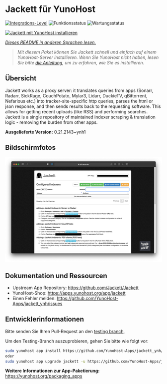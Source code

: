 <!--
N.B.: Diese README wurde automatisch von <https://github.com/YunoHost/apps/tree/master/tools/readme_generator> generiert.
Sie darf NICHT von Hand bearbeitet werden.
-->

# Jackett für YunoHost

[![Integrations-Level](https://dash.yunohost.org/integration/jackett.svg)](https://dash.yunohost.org/appci/app/jackett) ![Funktionsstatus](https://ci-apps.yunohost.org/ci/badges/jackett.status.svg) ![Wartungsstatus](https://ci-apps.yunohost.org/ci/badges/jackett.maintain.svg)

[![Jackett mit YunoHost installieren](https://install-app.yunohost.org/install-with-yunohost.svg)](https://install-app.yunohost.org/?app=jackett)

*[Dieses README in anderen Sprachen lesen.](./ALL_README.md)*

> *Mit diesem Paket können Sie Jackett schnell und einfach auf einem YunoHost-Server installieren.
Wenn Sie YunoHost nicht haben, lesen Sie bitte [die Anleitung](https://yunohost.org/#/install), um zu erfahren, wie Sie es installieren.*

## Übersicht

Jackett works as a proxy server: it translates queries from apps (Sonarr, Radarr, SickRage, CouchPotato, Mylar3, Lidarr, DuckieTV, qBittorrent, Nefarious etc.) into tracker-site-specific http queries, parses the html or json response, and then sends results back to the requesting software. This allows for getting recent uploads (like RSS) and performing searches. Jackett is a single repository of maintained indexer scraping & translation logic - removing the burden from other apps.

**Ausgelieferte Version:** 0.21.2143~ynh1

## Bildschirmfotos

![Bildschirmfotos von Jackett](./doc/screenshots/demo.png)

## Dokumentation und Ressourcen

- Upstream App Repository: <https://github.com/Jackett/Jackett>
- YunoHost-Shop: <https://apps.yunohost.org/app/jackett>
- Einen Fehler melden: <https://github.com/YunoHost-Apps/jackett_ynh/issues>

## Entwicklerinformationen

Bitte senden Sie Ihren Pull-Request an den [testing branch](https://github.com/YunoHost-Apps/jackett_ynh/tree/testing),


Um den Testing-Branch auszuprobieren, gehen Sie bitte wie folgt vor:

```bash
sudo yunohost app install https://github.com/YunoHost-Apps/jackett_ynh/tree/testing --debug
oder
sudo yunohost app upgrade jackett -u https://github.com/YunoHost-Apps/jackett_ynh/tree/testing --debug
```

**Weitere Informationen zur App-Paketierung:** <https://yunohost.org/packaging_apps>
